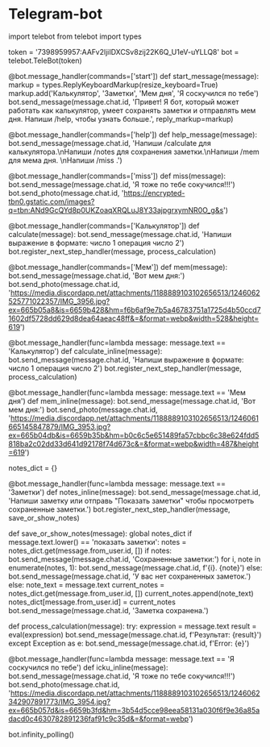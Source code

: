 # Telegram-bot
import telebot
from telebot import types

token = '7398959957:AAFv2ljiIDXCSv8zij22K6Q_U1eV-uYLLQ8'
bot = telebot.TeleBot(token)

@bot.message_handler(commands=['start'])
def start_message(message):
    markup = types.ReplyKeyboardMarkup(resize_keyboard=True)
    markup.add('Калькулятор', 'Заметки', 'Мем дня', 'Я соскучился по тебе')
    bot.send_message(message.chat.id, 'Привет! Я бот, который может работать как калькулятор, умеет сохранять заметки и отправлять мем дня. Напиши /help, чтобы узнать больше.', reply_markup=markup)

@bot.message_handler(commands=['help'])
def help_message(message):
    bot.send_message(message.chat.id, 'Напиши /calculate для калькулятора.\nНапиши /notes для сохранения заметки.\nНапиши /mem для мема дня. \nНапиши /miss .')

@bot.message_handler(commands=['miss'])
def miss(message):
    bot.send_message(message.chat.id, 'Я тоже по тебе сокучился!!!')
    bot.send_photo(message.chat.id, 'https://encrypted-tbn0.gstatic.com/images?q=tbn:ANd9GcQYd8p0UKZoaqXRQLuJ8Y33ajpgrxymNR0O_g&s')

@bot.message_handler(commands=['Калькулятор'])
def calculate(message):
    bot.send_message(message.chat.id, 'Напиши выражение в формате: число 1 операция число 2')
    bot.register_next_step_handler(message, process_calculation)

@bot.message_handler(commands=['Мем'])
def mem(message):
    bot.send_message(message.chat.id, 'Вот мем дня:')
    bot.send_photo(message.chat.id, 'https://media.discordapp.net/attachments/1188889103102656513/1246062525771022357/IMG_3956.jpg?ex=665b05a8&is=6659b428&hm=f6b6af9e7b5a46783751a1725d4b50ccd71602df5728dd629d8dea64aeac48ff&=&format=webp&width=528&height=619')

@bot.message_handler(func=lambda message: message.text == 'Калькулятор')
def calculate_inline(message):
    bot.send_message(message.chat.id, 'Напиши выражение в формате: число 1 операция число 2')
    bot.register_next_step_handler(message, process_calculation)


@bot.message_handler(func=lambda message: message.text == 'Мем дня')
def mem_inline(message):
    bot.send_message(message.chat.id, 'Вот мем дня:')
    bot.send_photo(message.chat.id, 'https://media.discordapp.net/attachments/1188889103102656513/1246061665145847879/IMG_3953.jpg?ex=665b04db&is=6659b35b&hm=b0c6c5e651489fa57cbbc6c38e624fdd5818ba2c02dd33d641d92178f74d673c&=&format=webp&width=487&height=619')

notes_dict = {}

@bot.message_handler(func=lambda message: message.text == 'Заметки')
def notes_inline(message):
    bot.send_message(message.chat.id, 'Напиши заметку или отправь "Показать заметки" чтобы просмотреть сохраненные заметки.')
    bot.register_next_step_handler(message, save_or_show_notes)

def save_or_show_notes(message):
    global notes_dict
    if message.text.lower() == 'показать заметки':
        notes = notes_dict.get(message.from_user.id, [])
        if notes:
            bot.send_message(message.chat.id, 'Сохраненные заметки:')
            for i, note in enumerate(notes, 1):
                bot.send_message(message.chat.id, f'{i}. {note}')
        else:
            bot.send_message(message.chat.id, 'У вас нет сохраненных заметок.')
    else:
        note_text = message.text
        current_notes = notes_dict.get(message.from_user.id, [])
        current_notes.append(note_text)
        notes_dict[message.from_user.id] = current_notes
        bot.send_message(message.chat.id, 'Заметка сохранена.')
        
def process_calculation(message):
    try:
        expression = message.text
        result = eval(expression)
        bot.send_message(message.chat.id, f'Результат: {result}')
    except Exception as e:
        bot.send_message(message.chat.id, f'Error: {e}')

@bot.message_handler(func=lambda message: message.text == 'Я соскучился по тебе')
def icku_inline(message):
    bot.send_message(message.chat.id, 'Я тоже по тебе сокучился!!!')
    bot.send_photo(message.chat.id, 'https://media.discordapp.net/attachments/1188889103102656513/1246062342907891773/IMG_3954.jpg?ex=665b057d&is=6659b3fd&hm=3b54d5cce98eea58131a030f6f9e36a85adacd0c4630782891236faf91c9c35d&=&format=webp')

bot.infinity_polling()
